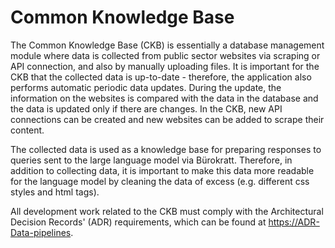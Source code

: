 # Common Knowledge Base

The Common Knowledge Base (CKB) is essentially a database management module where data is collected from public sector websites via scraping or API connection, and also by manually uploading files. It is important for the CKB that the collected data is up-to-date - therefore, the application also performs automatic periodic data updates. During the update, the information on the websites is compared with the data in the database and the data is updated only if there are changes. In the CKB, new API connections can be created and new websites can be added to scrape their content.

The collected data is used as a knowledge base for preparing responses to queries sent to the large language model via Bürokratt. Therefore, in addition to collecting data, it is important to make this data more readable for the language model by cleaning the data of excess (e.g. different css styles and html tags).

All development work related to the CKB must comply with the Architectural Decision Records' (ADR) requirements, which can be found at [https://ADR-Data-pipelines](https://github.com/buerokratt/Buerokratt-onboarding/tree/main/Architectural-Decision-Records-ADR/data-pipelines).
